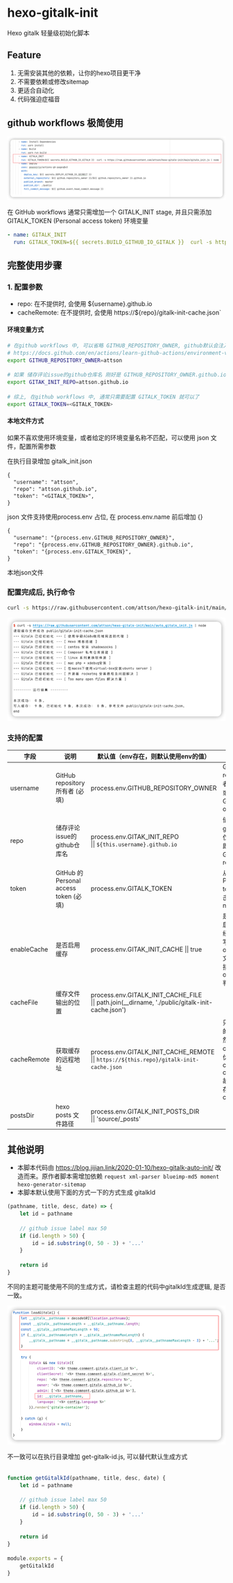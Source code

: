 # hexo-gitalk-init

Hexo gitalk 轻量级初始化脚本

## Feature

1. 无需安装其他的依赖，让你的hexo项目更干净
2. 不需要依赖或修改sitemap
3. 更适合自动化
4. 代码强迫症福音

## github workflows 极简使用

![img.png](doc/workflows.png)

在 GitHub workflows 通常只需增加一个 GITALK_INIT stage, 并且只需添加 GITALK_TOKEN (Personal access token) 环境变量

```yaml
- name: GITALK_INIT
  run: GITALK_TOKEN=${{ secrets.BUILD_GITHUB_IO_GITALK }}  curl -s https://raw.githubusercontent.com/attson/hexo-gitalk-init/main/gitalk_init.js | node
```

## 完整使用步骤

### 1. 配置参数

* repo: 在不提供时, 会使用 ${username}.github.io 
* cacheRemote: 在不提供时, 会使用 https://${repo}/gitalk-init-cache.json`

#### 环境变量方式

```bash
# 在github workflows 中, 可以省略 GITHUB_REPOSITORY_OWNER, github默认会注入 GITHUB_REPOSITORY_OWNER
# https://docs.github.com/en/actions/learn-github-actions/environment-variables
export GITHUB_REPOSITORY_OWNER=attson

# 如果 储存评论issue的github仓库名 刚好是 GITHUB_REPOSITORY_OWNER.github.io, 可以省略 GITAK_INIT_REPO
export GITAK_INIT_REPO=attson.github.io

# 综上, 在github workflows 中, 通常只需要配置 GITALK_TOKEN 就可以了
export GITALK_TOKEN=<GITALK_TOKEN>
```

#### 本地文件方式

如果不喜欢使用环境变量，或者给定的环境变量名称不匹配，可以使用 json 文件，配置所需参数

在执行目录增加 gitalk_init.json

```json5
{
  "username": "attson",
  "repo": "attson.github.io",
  "token": "<GITALK_TOKEN>",
}
```

json 文件支持使用process.env 占位, 在 process.env.name 前后增加 {}

```json5
{
  "username": "{process.env.GITHUB_REPOSITORY_OWNER}",
  "repo": "{process.env.GITHUB_REPOSITORY_OWNER}.github.io",
  "token": "{process.env.GITALK_TOKEN}",
}
```

本地json文件

### 配置完成后, 执行命令

```bash
curl -s https://raw.githubusercontent.com/attson/hexo-gitalk-init/main/auto_gitalk_init.js | node
```

![img.png](doc/img.png)

### 支持的配置

| 字段          | 说明                                  | 默认值（env存在，则默认使用env的值）                                                                                           | 说明                                                                                          |
|-------------|-------------------------------------|-----------------------------------------------------------------------------------------------------------------|---------------------------------------------------------------------------------------------|
| username    | GitHub repository 所有者 (必填)          | process.env.GITHUB_REPOSITORY_OWNER                                                                             | GitHub repository 所有者，可以是个人或者组织。对应Gitalk配置中的owner                                           |    
| repo        | 储存评论issue的github仓库名                 | process.env.GITAK_INIT_REPO     <br/> &#124;&#124;        `${this.username}.github.io`                          | 储存评论issue的github仓库名，仅需要仓库名字即可。对应 Gitalk配置中的repo                                             |    
| token       | GitHub 的 Personal access token (必填) | process.env.GITALK_TOKEN                                                                                        | 从 GitHub 的 Personal access tokens 页面，点击 Generate new token                                  |
| enableCache | 是否启用缓存                              | process.env.GITAK_INIT_CACHE &#124;&#124; true                                                                  | 是否启用缓存，启用缓存会将已经初始化的数据写入配置的 outputCacheFile 文件，下一次直接通过缓存文件 outputCacheFile 判断                |      
| cacheFile   | 缓存文件输出的位置                           | process.env.GITALK_INIT_CACHE_FILE   <br/> &#124;&#124; path.join(__dirname, './public/gitalk-init-cache.json') |                                                                                             |
| cacheRemote | 获取缓存的远程地址                           | process.env.GITALK_INIT_CACHE_REMOTE <br/> &#124;&#124; `https://${this.repo}/gitalk-init-cache.json`           | 只用于获取缓存的来源，缓存仍然会写到 cacheFile. 读取优先级 cacheFile > cacheRemote. 故cacheFile文件存在时，忽略 cacheRemote |
| postsDir    | hexo posts 文件路径                     | process.env.GITALK_INIT_POSTS_DIR <br/> &#124;&#124; 'source/_posts'                                            |                                                                                             |



## 其他说明

- 本脚本代码由 https://blog.jijian.link/2020-01-10/hexo-gitalk-auto-init/ 改造而来。原作者脚本需增加依赖 `request xml-parser blueimp-md5 moment hexo-generator-sitemap`
- 本脚本默认使用下面的方式一下的方式生成 gitalkId
```js
(pathname, title, desc, date) => {
    let id = pathname

    // github issue label max 50
    if (id.length > 50) {
        id = id.substring(0, 50 - 3) + '...'
    }

    return id
}
```
不同的主题可能使用不同的生成方式，请检查主题的代码中gitalkId生成逻辑, 是否一致。

![img.png](doc/gitalkId.png)

不一致可以在执行目录增加 get-gitalk-id.js, 可以替代默认生成方式

```js

function getGitalkId(pathname, title, desc, date) {
    let id = pathname

    // github issue label max 50
    if (id.length > 50) {
        id = id.substring(0, 50 - 3) + '...'
    }

    return id
}

module.exports = {
    getGitalkId
}
```


